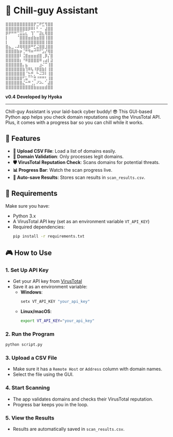 # 🌊 Chill-guy Assistant

```
⣿⣿⣿⣿⣿⣿⣿⣿⣿⣿⡟⣉⠟⣋⢻⣿⣿
⣿⣿⣿⣿⣿⣿⣿⣿⡿⠿⠇⠃⠐⠀⣼⣿⣿
⡿⠟⠛⠛⢉⣭⣥⣆⠀⢹⠁⠉⣽⣆⢿⣿⣿
⡇⠀⠀⠀⠈⣿⣿⣿⣶⣾⣷⣶⣿⣿⢸⣿⣿
⡇⠀⠀⠀⠀⣿⣿⣿⣿⣿⣿⣿⣿⣿⢸⣿⣿
⣿⣦⣀⠠⠼⢿⢿⣿⡿⠛⣋⣬⣿⣿⣸⣿⣿
⣿⣿⣿⣿⣷⡶⢈⠛⠻⠶⠚⠛⠋⣡⡜⢿⣿
⣿⣿⣿⣿⣿⠇⢨⣿⣶⣶⣶⣾⣿⢀⡿⡌⣿
⣿⣿⣿⣿⣿⡆⠘⠿⣿⣿⣿⣿⠿⢠⣴⡇⣽
⣿⣿⣿⣿⣿⣿⡄⣦⠀⠀⠀⠀⣰⠌⠉⢸⣿
⣿⣿⣿⣿⣿⣿⣷⢹⠿⢧⠸⡿⣿⣷⡇⢸⣿
⣿⣿⣿⣿⣿⣿⣿⠈⣓⡛⡀⠓⠬⠽⠇⢸⣿
⣿⣿⣿⣿⣿⣿⢋⣥⠉⠉⣛⠘⠛⠛⢃⢸⣿
⣿⣿⣿⣿⣿⣿⣌⠒⠛⢈⡀⠜⠵⠄⠁⣼⣿
⣿⣿⣿⣿⣿⣿⣿⣿⣿⣿⣷⣶⣶⣶⣾⣿⣿
```

**v0.4**
**Developed by Hyoka**

---

Chill-guy Assistant is your laid-back cyber buddy! 😎 This GUI-based Python app helps you check domain reputations using the VirusTotal API. Plus, it comes with a progress bar so you can chill while it works.

## 🚀 Features

- **📂 Upload CSV File**: Load a list of domains easily.
- **🔎 Domain Validation**: Only processes legit domains.
- **🛡️ VirusTotal Reputation Check**: Scans domains for potential threats.
- **📊 Progress Bar**: Watch the scan progress live.
- **💾 Auto-save Results**: Stores scan results in `scan_results.csv`.

## 🔧 Requirements

Make sure you have:
- Python 3.x
- A VirusTotal API key (set as an environment variable `VT_API_KEY`)
- Required dependencies:
  ```sh
  pip install -r requirements.txt
  ```

## 🎮 How to Use

### 1. Set Up API Key
- Get your API key from [VirusTotal](https://www.virustotal.com/)
- Save it as an environment variable:
  - **Windows**:
    ```sh
    setx VT_API_KEY "your_api_key"
    ```
  - **Linux/macOS**:
    ```sh
    export VT_API_KEY="your_api_key"
    ```

### 2. Run the Program
```sh
python script.py
```

### 3. Upload a CSV File
- Make sure it has a `Remote Host` or `Address` column with domain names.
- Select the file using the GUI.

### 4. Start Scanning
- The app validates domains and checks their VirusTotal reputation.
- Progress bar keeps you in the loop.

### 5. View the Results
- Results are automatically saved in `scan_results.csv`.



